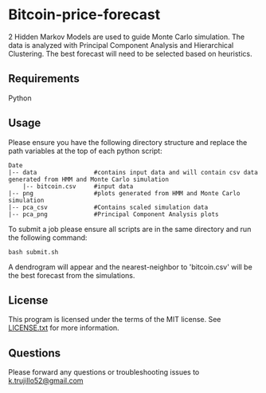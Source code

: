 # Bitcoin-price-forecast
2 Hidden Markov Models are used to guide Monte Carlo simulation. The data is analyzed with Principal Component Analysis and Hierarchical Clustering. The best forecast will need to be selected based on heuristics.
## Requirements
Python
## Usage
Please ensure you have the following directory structure and replace the path variables at the top of each python script:
```
Date
|-- data                #contains input data and will contain csv data generated from HMM and Monte Carlo simulation
    |-- bitcoin.csv     #input data
|-- png                 #plots generated from HMM and Monte Carlo simulation
|-- pca_csv             #Contains scaled simulation data
|-- pca_png             #Principal Component Analysis plots
```
To submit a job please ensure all scripts are in the same directory and run the following command:
```
bash submit.sh
```

A dendrogram will appear and the nearest-neighbor to 'bitcoin.csv' will be the best forecast from the simulations. 

## License
This program is licensed under the terms of the MIT license. See [LICENSE.txt](https://github.com/ktrujillo52/Bitcoin-price-forecast/blob/master/LICENSE.txt) for more information. 

## Questions
Please forward any questions or troubleshooting issues to k.trujillo52@gmail.com
